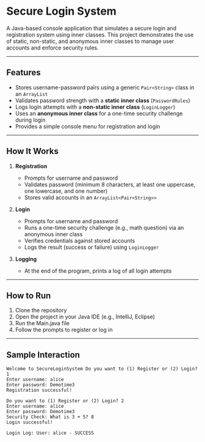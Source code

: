 # Secure Login System

A Java-based console application that simulates a secure login and registration system using inner classes. This project demonstrates the use of static, non-static, and anonymous inner classes to manage user accounts and enforce security rules.

---

## Features

- Stores username-password pairs using a generic `Pair<String>` class in an `ArrayList`
- Validates password strength with a **static inner class** (`PasswordRules`)
- Logs login attempts with a **non-static inner class** (`LoginLogger`)
- Uses an **anonymous inner class** for a one-time security challenge during login
- Provides a simple console menu for registration and login

---

## How It Works

1. **Registration**
   - Prompts for username and password
   - Validates password (minimum 8 characters, at least one uppercase, one lowercase, and one number)
   - Stores valid accounts in an `ArrayList<Pair<String>>`

2. **Login**
   - Prompts for username and password
   - Runs a one-time security challenge (e.g., math question) via an anonymous inner class
   - Verifies credentials against stored accounts
   - Logs the result (success or failure) using `LoginLogger`

3. **Logging**
   - At the end of the program, prints a log of all login attempts
  
---

## How to Run

1. Clone the repository
2. Open the project in your Java IDE (e.g., IntelliJ, Eclipse)
3. Run the Main.java file
4. Follow the prompts to register or log in

---

## Sample Interaction

```text
Welcome to SecureLoginSystem Do you want to (1) Register or (2) Login? 1 
Enter username: alice 
Enter password: Demotime3 
Registration successful!

Do you want to (1) Register or (2) Login? 2 
Enter username: alice 
Enter password: Demotime3 
Security Check: What is 3 + 5? 8 
Login successful!

Login Log: User: alice - SUCCESS
